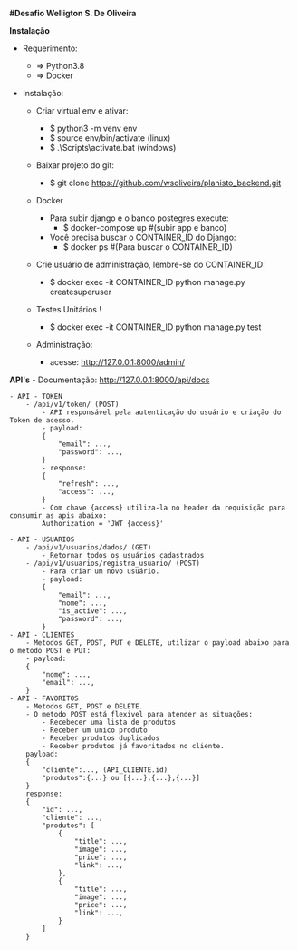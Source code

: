 **#Desafio Welligton S. De Oliveira**

**Instalação**
-   Requerimento:
    - => Python3.8
    - => Docker

-   Instalação:

    - Criar virtual env e ativar:
        -   $ python3 -m venv env
        -   $ source env/bin/activate (linux)
        -   $ .\Scripts\activate.bat (windows)

    - Baixar projeto do git:
        -   $ git clone https://github.com/wsoliveira/planisto_backend.git

    - Docker
        -   Para subir django e o banco postegres execute:
            -   $ docker-compose up #(subir app e banco)
        -   Você precisa buscar o CONTAINER_ID do Django:
            -   $ docker ps #(Para buscar o CONTAINER_ID)

    - Crie usuário de administração, lembre-se do  CONTAINER_ID:
        -   $ docker exec -it CONTAINER_ID python manage.py createsuperuser
        
    - Testes Unitários !
        -   $ docker exec -it CONTAINER_ID python manage.py test

    - Administração:
        - acesse: http://127.0.0.1:8000/admin/

    
**API's**
        - Documentação: http://127.0.0.1:8000/api/docs

    - API - TOKEN
        - /api/v1/token/ (POST)
            - API responsável pela autenticação do usuário e criação do Token de acesso.
            - payload:
            {
                "email": ...,
                "password": ...,
            }
            - response:
            {
                "refresh": ...,
                "access": ...,
            }
            - Com chave {access} utiliza-la no header da requisição para consumir as apis abaixo: 
            Authorization = 'JWT {access}'

    - API - USUARIOS
        - /api/v1/usuarios/dados/ (GET)
            - Retornar todos os usuários cadastrados
        - /api/v1/usuarios/registra_usuario/ (POST)
            - Para criar um novo usuário.
            - payload:
            {
                "email": ...,
                "nome": ...,
                "is_active": ...,
                "password": ...,
            }
    - API - CLIENTES
        - Metodos GET, POST, PUT e DELETE, utilizar o payload abaixo para o metodo POST e PUT:
        - payload:
        {
            "nome": ...,
            "email": ...,
        }
    - API - FAVORITOS
        - Metodos GET, POST e DELETE.
        - O metodo POST está flexivel para atender as situações:
            - Recebecer uma lista de produtos
            - Receber um unico produto
            - Receber produtos duplicados
            - Receber produtos já favoritados no cliente.
        payload:
	    {
		    "cliente":..., (API_CLIENTE.id)
		    "produtos":{...} ou [{...},{...},{...}]
	    }
        response:
        {
            "id": ...,
            "cliente": ...,
            "produtos": [
                {
                    "title": ...,
                    "image": ...,
                    "price": ...,
                    "link": ...,
                },
                {
                    "title": ...,
                    "image": ...,
                    "price": ...,
                    "link": ...,
                } 
            ]
        }        

